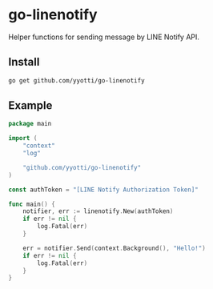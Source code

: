 # go-linenotify
Helper functions for sending message by LINE Notify API.

## Install
```sh
go get github.com/yyotti/go-linenotify
```

## Example
```go
package main

import (
	"context"
	"log"

	"github.com/yyotti/go-linenotify"
)

const authToken = "[LINE Notify Authorization Token]"

func main() {
	notifier, err := linenotify.New(authToken)
	if err != nil {
		log.Fatal(err)
	}

	err = notifier.Send(context.Background(), "Hello!")
	if err != nil {
		log.Fatal(err)
	}
}
```
